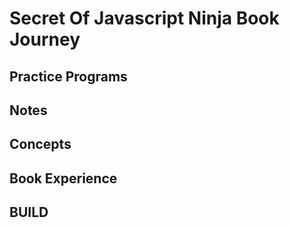 # Secret Of Javascript Ninja Book Journey

## Practice Programs
## Notes
## Concepts
## Book Experience

## BUILD